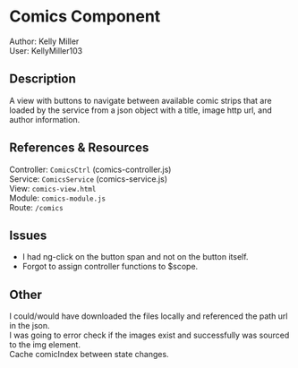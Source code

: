 # Comics Component
Author: Kelly Miller  
User: KellyMiller103

## Description
A view with buttons to navigate between available comic strips that are loaded by the service from a json object with a title, image http url, and author information.

## References & Resources
Controller: `ComicsCtrl` (comics-controller.js)  
Service: `ComicsService` (comics-service.js)  
View: `comics-view.html`  
Module: `comics-module.js`  
Route: `/comics`

## Issues
* I had ng-click on the button span and not on the button itself.
* Forgot to assign controller functions to $scope.

## Other
I could/would have downloaded the files locally and referenced the path url in the json.  
I was going to error check if the images exist and successfully was sourced to the img element.  
Cache comicIndex between state changes.

